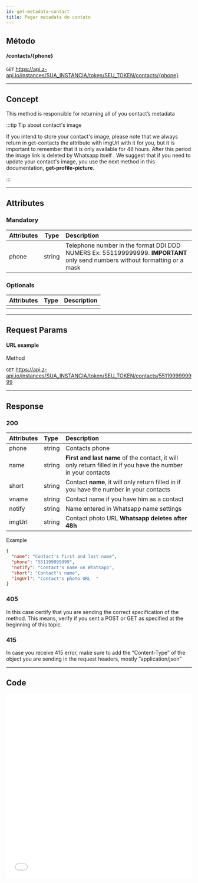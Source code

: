 ```yaml
---
id: get-metadata-contact
title: Pegar metadata do contato
---
```


## Método

#### /contacts/{phone}

`GET` https://api.z-api.io/instances/SUA_INSTANCIA/token/SEU_TOKEN/contacts/{phone}

---

## Concept
This method is responsible for returning all of you contact’s metadata 

:::tip Tip about contact's image 


If you intend to store your contact's image, please note that we always return in get-contacts the attribute with imgUrl with it for you, but it is important to remember that it is only available for 48 hours. After this period the image link is deleted by Whatsapp itself . We suggest that if you need to update your contact's image, you use the next method in this documentation, **get-profile-picture**.

:::

---

## Attributes

### Mandatory 

| Attributes | Type | Description |
| :-- | :-: | :-- |
| phone | string | Telephone number in the format DDI DDD NUMERS Ex: 551199999999. **IMPORTANT**  only send numbers without formatting or a mask  |

### Optionals

| Attributes | Type | Description |
| :-------- | :--: | :-------- |
|           |      |           |

---

## Request Params

#### URL example

Method

`GET` https://api.z-api.io/instances/SUA_INSTANCIA/token/SEU_TOKEN/contacts/5511999999999

---

## Response

### 200

| Attributes | Type | Description |
| :-- | :-- | :-- |
| phone | string | Contacts phone |
| name | string | **First and last name** of the contact, it will only return filled in if you have the number in your contacts |
| short | string | Contact **name**, it will only return filled in if you have the number in your contacts |
| vname | string | Contact name if you have him as a contact |
| notify | string | Name entered in Whatsapp name settings |
| imgUrl | string | Contact photo URL **Whatsapp deletes after 48h** |

Example 

```json
{
  "name": "Contact's first and last name",
  "phone": "551199999999",
  "notify": "Contact's name on Whatsapp",
  "short": "Contact's name",
  "imgUrl": "Contact's photo URL  "
}
```

### 405

In this case certify that you are sending the correct specification of the method. This means, verify if you sent a POST or GET as specified at the beginning of this topic.
### 415

In case you receive 415 error, make sure to add the “Content-Type” of the object you are sending in the request headers, mostly “application/json”

---

## Code

<iframe src="//api.apiembed.com/?source=https://raw.githubusercontent.com/Z-API/z-api-docs/main/json-examples/get-metadata-contact.json&targets=all" frameborder="0" scrolling="no" width="100%" height="500px" seamless></iframe>
